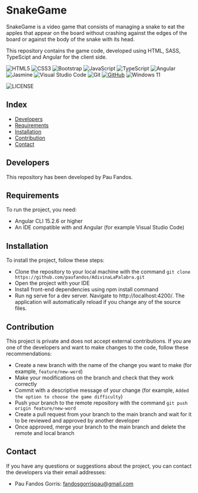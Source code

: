 # SnakeGame
SnakeGame  is a video game that consists of managing a snake to eat the apples that appear on the board without crashing against the edges of the board or against the body of the snake with its head.

This repository contains the game code, developed using HTML, SASS, TypeScipt and Angular for the client side.

![HTML5](https://img.shields.io/badge/HTML5-E34F26?style=for-the-badge&logo=html5&logoColor=white)
![CSS3](https://img.shields.io/badge/CSS3-1572B6?style=for-the-badge&logo=css3&logoColor=white)
![Bootstrap](https://img.shields.io/badge/bootstrap-%23563D7C.svg?style=for-the-badge&logo=bootstrap&logoColor=white)
![JavaScript](https://img.shields.io/badge/JavaScript-F7DF1E?style=for-the-badge&logo=javascript&logoColor=black)
![TypeScript](https://img.shields.io/badge/typescript-%23007ACC.svg?style=for-the-badge&logo=typescript&logoColor=white)
![Angular](https://img.shields.io/badge/angular-%23DD0031.svg?style=for-the-badge&logo=angular&logoColor=white)
![Jasmine](https://img.shields.io/badge/jasmine-%238A4182.svg?style=for-the-badge&logo=jasmine&logoColor=white)
![Visual Studio Code](https://img.shields.io/badge/Visual%20Studio%20Code-0078d7.svg?style=for-the-badge&logo=visual-studio-code&logoColor=white)
![Git](https://img.shields.io/badge/git-%23F05033.svg?style=for-the-badge&logo=git&logoColor=white)
[![GitHub](https://img.shields.io/badge/GitHub-100000?style=for-the-badge&logo=github&logoColor=white)](https://github.com/)
![Windows 11](https://img.shields.io/badge/Windows%2011-%230079d5.svg?style=for-the-badge&logo=Windows%2011&logoColor=white)

![LICENSE](https://licensebuttons.net/l/by-nc-sa/3.0/88x31.png)

## Index

- [Developers](#developers)
- [Requirements](#requirements)
- [Installation](#installation)
- [Contribution](#contribution)
- [Contact](#contact)

## Developers

This repository has been developed by Pau Fandos.

## Requirements

To run the project, you need:

- Angular CLI 15.2.6 or higher
- An IDE compatible with and Angular (for example Visual Studio Code)

## Installation

To install the project, follow these steps:

- Clone the repository to your local machine with the command `git clone https://github.com/paufandos/AdivinaLaPalabra.git`
- Open the project with your IDE
- Install front-end dependencies using npm install command
- Run ng serve for a dev server. Navigate to http://localhost:4200/. The application will automatically reload if you change any of the source files.


## Contribution

This project is private and does not accept external contributions. If you are one of the developers and want to make changes to the code, follow these recommendations:

- Create a new branch with the name of the change you want to make (for example, `feature/new-word`)
- Make your modifications on the branch and check that they work correctly
- Commit with a descriptive message of your change (for example, `Added the option to choose the game difficulty`)
- Push your branch to the remote repository with the command `git push origin feature/new-word`
- Create a pull request from your branch to the main branch and wait for it to be reviewed and approved by another developer
- Once approved, merge your branch to the main branch and delete the remote and local branch


## Contact

If you have any questions or suggestions about the project, you can contact the developers via their email addresses:
- Pau Fandos Gorris: fandosgorrispau@gmail.com
